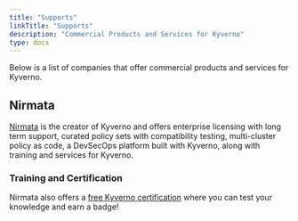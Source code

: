 ```yaml
---
title: "Supports"
linkTitle: "Supports"
description: "Commercial Products and Services for Kyverno"
type: docs
---
```


Below is a list of companies that offer commercial products and services for Kyverno.

## Nirmata

[Nirmata](https://nirmata.com/) is the creator of Kyverno and offers enterprise licensing with long term support, curated policy sets with compatibility testing, multi-cluster policy as code, a DevSecOps platform built with Kyverno, along with training and services for Kyverno.

### Training and Certification

Nirmata also offers a [free Kyverno certification](https://learn.nirmata.com/explore) where you can test your knowledge and earn a badge!
